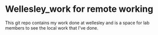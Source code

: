 # Wellesley_work for remote working

This git repo contains my work done at wellesley and is a space for lab members to see the local work that I've done.
